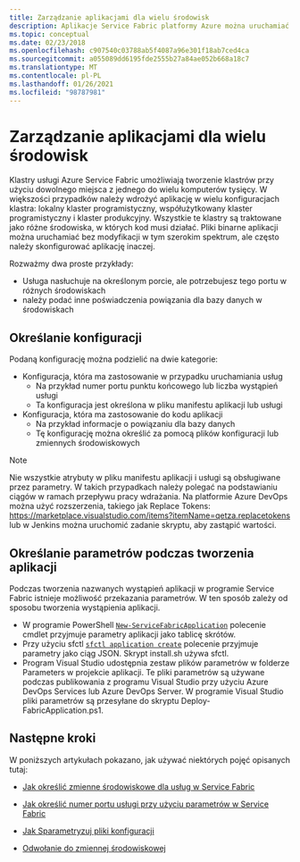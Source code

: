```yaml
---
title: Zarządzanie aplikacjami dla wielu środowisk
description: Aplikacje Service Fabric platformy Azure można uruchamiać w klastrach, które mają zakres wielkości z jednego komputera na tysiące maszyn. W niektórych przypadkach należy skonfigurować aplikację inaczej dla tych różnych środowisk. W tym artykule opisano sposób definiowania różnych parametrów aplikacji dla danego środowiska.
ms.topic: conceptual
ms.date: 02/23/2018
ms.openlocfilehash: c907540c03788ab5f4087a96e301f18ab7ced4ca
ms.sourcegitcommit: a055089dd6195fde2555b27a84ae052b668a18c7
ms.translationtype: MT
ms.contentlocale: pl-PL
ms.lasthandoff: 01/26/2021
ms.locfileid: "98787981"
---
```

# <a name="manage-applications-for-multiple-environments"></a>Zarządzanie aplikacjami dla wielu środowisk

Klastry usługi Azure Service Fabric umożliwiają tworzenie klastrów przy użyciu dowolnego miejsca z jednego do wielu komputerów tysięcy. W większości przypadków należy wdrożyć aplikację w wielu konfiguracjach klastra: lokalny klaster programistyczny, współużytkowany klaster programistyczny i klaster produkcyjny. Wszystkie te klastry są traktowane jako różne środowiska, w których kod musi działać. Pliki binarne aplikacji można uruchamiać bez modyfikacji w tym szerokim spektrum, ale często należy skonfigurować aplikację inaczej.

Rozważmy dwa proste przykłady:
  - Usługa nasłuchuje na określonym porcie, ale potrzebujesz tego portu w różnych środowiskach
  - należy podać inne poświadczenia powiązania dla bazy danych w środowiskach

## <a name="specifying-configuration"></a>Określanie konfiguracji

Podaną konfigurację można podzielić na dwie kategorie:

- Konfiguracja, która ma zastosowanie w przypadku uruchamiania usług
  - Na przykład numer portu punktu końcowego lub liczba wystąpień usługi
  - Ta konfiguracja jest określona w pliku manifestu aplikacji lub usługi
- Konfiguracja, która ma zastosowanie do kodu aplikacji
  - Na przykład informacje o powiązaniu dla bazy danych
  - Tę konfigurację można określić za pomocą plików konfiguracji lub zmiennych środowiskowych

> [!NOTE]
> Nie wszystkie atrybuty w pliku manifestu aplikacji i usługi są obsługiwane przez parametry.
> W takich przypadkach należy polegać na podstawianiu ciągów w ramach przepływu pracy wdrażania. Na platformie Azure DevOps można użyć rozszerzenia, takiego jak Replace Tokens: https://marketplace.visualstudio.com/items?itemName=qetza.replacetokens lub w Jenkins można uruchomić zadanie skryptu, aby zastąpić wartości.
>

## <a name="specifying-parameters-during-application-creation"></a>Określanie parametrów podczas tworzenia aplikacji

Podczas tworzenia nazwanych wystąpień aplikacji w programie Service Fabric istnieje możliwość przekazania parametrów. W ten sposób zależy od sposobu tworzenia wystąpienia aplikacji.

  - W programie PowerShell [`New-ServiceFabricApplication`](/powershell/module/servicefabric/new-servicefabricapplication) polecenie cmdlet przyjmuje parametry aplikacji jako tablicę skrótów.
  - Przy użyciu sfctl [`sfctl application create`](./service-fabric-sfctl-application.md#sfctl-application-create) polecenie przyjmuje parametry jako ciąg JSON. Skrypt install.sh używa sfctl.
  - Program Visual Studio udostępnia zestaw plików parametrów w folderze Parameters w projekcie aplikacji. Te pliki parametrów są używane podczas publikowania z programu Visual Studio przy użyciu Azure DevOps Services lub Azure DevOps Server. W programie Visual Studio pliki parametrów są przesyłane do skryptu Deploy-FabricApplication.ps1.

## <a name="next-steps"></a>Następne kroki
W poniższych artykułach pokazano, jak używać niektórych pojęć opisanych tutaj:

- [Jak określić zmienne środowiskowe dla usług w Service Fabric](service-fabric-how-to-specify-environment-variables.md)
- [Jak określić numer portu usługi przy użyciu parametrów w Service Fabric](service-fabric-how-to-specify-port-number-using-parameters.md)
- [Jak Sparametryzuj pliki konfiguracji](service-fabric-how-to-parameterize-configuration-files.md)

- [Odwołanie do zmiennej środowiskowej](service-fabric-environment-variables-reference.md)
